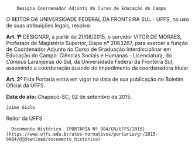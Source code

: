         Designa Coordenador Adjunto do Curso de Educação do Campo  

O REITOR DA UNIVERSIDADE FEDERAL DA FRONTEIRA SUL - UFFS, no uso de suas atribuições legais, resolve:

 **Art. 1º** DESIGNAR, a partir de 21/08/2015, o servidor VITOR DE MORAES, Professor de Magistério Superior, Siape nº 2063267, para exercer a função de Coordenador Adjunto do Curso de Graduação Interdisciplinar em Educação do Campo: Ciências Sociais e Humanas - Licenciatura, do *Campus* Laranjeiras do Sul, da Universidade Federal da Fronteira Sul, assumindo a coordenação quando do impedimento da coordenadora titular.

 **Art. 2º** Esta Portaria entra em vigor na data de sua publicação no Boletim Oficial da UFFS.

  

   **Data do ato:** Chapecó-SC, 02 de setembro de 2015.   
 

    Jaime Giolo   
 Reitor da UFFS 

      Documento Histórico  [PORTARIA Nº 984/GR/UFFS/2015](https://www.uffs.edu.br/atos-normativos/portaria/gr/2015-0984/@@download/documento_historico)     
      